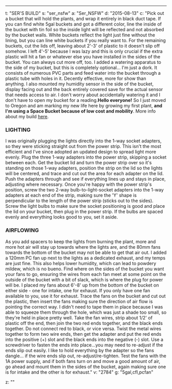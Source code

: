 ---
t: "SER'S BUILD"
s: "ser_nsfw"
a: "Ser_NSFW"
d: "2015-08-13"
c: "Pick out a bucket that will hold the plants, and wrap it entirely in black duct tape. If you can find white 5gal buckets and got a different color, line the inside of the bucket with tin foil so the inside light will be reflected and not absorbed by the bucket walls. White buckets reflect the light just fine without the lining, but you can line white buckets if you really want to. For the remaining buckets, cut the lids off, leaving about 2'-3' of plastic to it doesn't slip off somehow. I left 4'-5' because I was lazy and this is only crucial if the extra plastic will hit a fan or whatever else you have installed in the sides of the bucket. You can always cut more off, too.
  I added a watering apparatus to the side of my bucket, but this is completely optional... I'm just a dork. It consists of numerous PVC parts and feed water into the bucket through a plastic tube with holes in it. Decently effective, more for show than anything. I also mounted my humidity sensor in the side of the bucket, display facing out and the back entirely covered save for the actual sensor that needs access to air. I don't worry about accidentally watering it and I don't have to open my bucket for a reading.</div></div><strong>Hello everyone!</strong> So I just moved to Oregon and am marking my new life here by growing my first plant, <strong>and I'm using a Space Bucket because of low cost and mobility</strong>. More info about my build <a href='https://www.reddit.com/r/SpaceBuckets/comments/3ii2ee/journal_2cents_spacebucket_v12/'>here</a>.
  <h3>LIGHTING</h3>
  I was originally plugging the lights directly into the 1-way socket adapters, so they were sticking straight out from the power strip. This isn't the most efficient and I've since adopted an updated design to spread light more evenly. Plug the three 1-way adapters into the power strip, skipping a socket between each. Get the bucket lid and turn the power strip over so it's standing on those 1-way adapters, position the strip on the lid so the lights will be centered, and trace and cut out the area for each adapter on the lid. Push the adapters through and see if everything lines up and stays in place, adjusting where necessary. Once you're happy with the power strip's position, screw the two 2-way bulb-to-light-socket adapters into the 1-way adapters at each end of the strip, making sure the 'Y' shape is perpendicular to the length of the power strip (sticks out to the sides). Screw the light bulbs to make sure the socket positioning is good and place the lid on your bucket, then plug in the power strip. If the bulbs are spaced evenly and everything looks good to you, set it aside.
  <h3>AIRFLOWING</h3>
  As you add spacers to keep the lights from burning the plant, more and more hot air will stay up towards where the lights are, and the 80mm fans towards the bottom of the bucket may not be able to get that air out. I added a 120mm PC fan up next to the lights as a dedicated exhaust, and my temps are just fine. This also helps lower humidity, which can lead to powdery mildew, which is no bueno.
  Find where on the sides of the bucket you want your fans to go, ensuring the wires from each fan meet at some point on the outside of the bucket with a bit of slack, which is where the plug for power will be. I placed my fans about 6'-8' up from the bottom of the bucket on either side - one for intake, one for exhaust. If you only have one fan available to you, use it for exhaust. Trace the fans on the bucket and cut out the plastic, then insert the fans making sure the direction of air flow is pointing the correct way. I didn't need to tape them in place because I was able to squeeze them through the hole, which was just a shade too small, so they're held in place pretty well. Take the fan wires, strip about 1/2' of plastic off the end, then join the two red ends together, and the black ends together. Do not connect red to black, or vice versa. Twist the metal wires together to form two wire ends, then get the adapter and put the red ends into the positive (+) slot and the black ends into the negative (-) slot. Use a screwdriver to fasten the ends into place...you may need to re-adjust if the ends slip out easily. I like to hold everything by the adapter so the fans dangle... if the wire ends slip out, re-adjust/re-tighten. Test the fans with the 1A power supply, and if both fans turn on and move a good amount of air, go ahead and mount them in the sides of the bucket, again making sure one is for intake and the other is for exhaust."
v: "2784"
g: "5gal,cfl,pcfan"

z: ""
